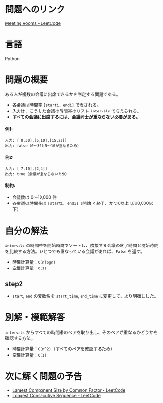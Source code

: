 # 問題へのリンク
[Meeting Rooms - LeetCode](https://leetcode.com/problems/meeting-rooms/)

# 言語
Python

# 問題の概要

ある人が複数の会議に出席できるかを判定する問題である。

* 各会議は時間帯 `[starti, endi]` で表される。
* 入力は、こうした会議の時間帯のリスト `intervals` で与えられる。
* **すべての会議に出席するには、会議同士が重ならない必要がある。**

#### 例1:

```
入力: [[0,30],[5,10],[15,20]]
出力: false（0〜30と5〜10が重なるため）
```

#### 例2:

```
入力: [[7,10],[2,4]]
出力: true（会議が重ならないため）
```

#### 制約:

* 会議数は 0〜10,000 件
* 各会議の時間帯は `[starti, endi]`（開始 < 終了、かつ0以上1,000,000以下）


# 自分の解法
`intervals` の時間帯を開始時間でソートし、隣接する会議の終了時間と開始時間を比較する方法。ひとつでも重なっている会議があれば、`False` を返す。
- 時間計算量：`O(nlogn)`
- 空間計算量：`O(1)`

## step2

- `start`, `end` の変数名を `start_time`, `end_time` に変更して、より明確にした。

# 別解・模範解答
`intervals` からすべての時間帯のペアを取り出し、そのペアが重なるかどうかを確認する方法。

- 時間計算量：`O(n^2)`（すべてのペアを確認するため）
- 空間計算量：`O(1)`

# 次に解く問題の予告
- [Largest Component Size by Common Factor - LeetCode](https://leetcode.com/problems/largest-component-size-by-common-factor/description/)
- [Longest Consecutive Sequence - LeetCode](https://leetcode.com/problems/longest-consecutive-sequence/description/)
